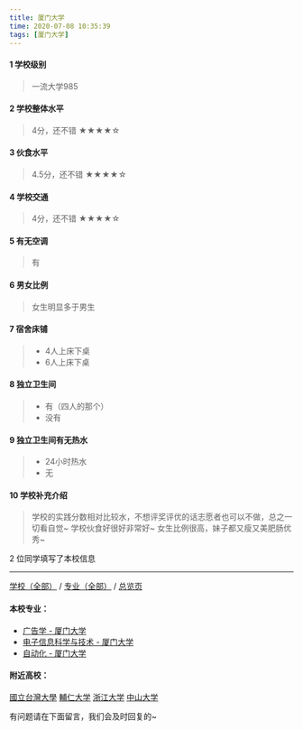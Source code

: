 ```yaml
---
title: 厦门大学
time: 2020-07-08 10:35:39
tags: [厦门大学]
---
```

#### 1 学校级别
> 一流大学985


#### 2 学校整体水平
> 4分，还不错
★★★★☆


#### 3 伙食水平
>  4.5分，还不错
★★★★☆


#### 4 学校交通
> 4分，还不错
★★★★☆


#### 5 有无空调
> 有


#### 6 男女比例
> 女生明显多于男生


#### 7 宿舍床铺
> - 4人上床下桌
> - 6人上床下桌
 

#### 8 独立卫生间
> - 有（四人的那个）
> - 没有


#### 9 独立卫生间有无热水
> - 24小时热水
> - 无

#### 10 学校补充介绍
> 学校的实践分数相对比较水，不想评奖评优的话志愿者也可以不做，总之一切看自觉~ 学校伙食好很好非常好~ 女生比例很高，妹子都又瘦又美肥肠优秀~

2 位同学填写了本校信息
***
[学校（全部）](https://univgo.github.io/2020/07/08/3efa6bcca419) / [专业（全部）](https://univgo.github.io/2020/07/08/2d4c6d3552c2) / [总览页](https://univgo.github.io/2020/07/08/445daeb4fa00)
#### 本校专业：
- [广告学 - 厦门大学](https://univgo.github.io/2020/07/08/0ab582ae6fe5)
- [电子信息科学与技术 - 厦门大学](https://univgo.github.io/2020/07/08/5768803ef6c9)
- [自动化 - 厦门大学](https://univgo.github.io/2020/07/08/4ac90e18b346 )

#### 附近高校：
[國立台灣大學](https://univgo.github.io/2020/07/08/03ad758d0fe9)
[輔仁大学](https://univgo.github.io/2020/07/08/27365f317fe2)
[浙江大学](https://univgo.github.io/2020/07/08/c0e23bc1d7b6)
[中山大学](https://univgo.github.io/2020/07/08/67460d5278ae)


有问题请在下面留言，我们会及时回复的~
